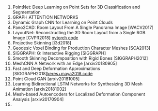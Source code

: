 1. PointNet: Deep Learning on Point Sets for 3D Classification and Segmentation
2. GRAPH ATTENTION NETWORKS
3. Dynamic Graph CNN for Learning on Point Clouds
4. Pano2CAD: Room Layout From A Single Panorama Image \[WACV2017\]
5. LayoutNet: Reconstructing the 3D Room Layout from a Single RGB Image \[CVPR2018\] [pytorch code](https://github.com/sunset1995/pytorch-layoutnet)
6. Projective Skinning \[i3d2018\]
7. Geodesic Voxel Binding for Production Character Meshes \[SCA2013\]
8. SIGGRAPH: G: Interactive Rigging \[SIGGRAPH\]
9. Smooth Skinning Decomposition with Rigid Bones \[SIGGRAPH2012\]
10. MeshCNN A Network with an Edge \[arxiv20180905\]
11. Fast and Deep Deformation Approximations \[SIGGRAPH2018\][keres+maya2018 code](https://3deeplearner.com/fdda-implementation/)
12. Point Cloud GAN \[arxiv20181005\]
13. Learning Bidirectional LSTM Networks for Synthesizing 3D Mesh Animation \[arxiv20181002\]
14. Mesh-based Autoencoders for Localized Deformation Component Analysis \[arxiv20170904\]
15. 




